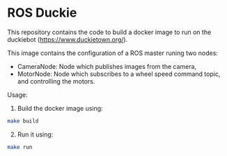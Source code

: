 # ROS Duckie

This repository contains the code to build a docker image to run on the duckiebot (https://www.duckietown.org/).

This image contains the configuration of a ROS master runing two nodes:
* CameraNode: Node which publishes images from the camera,
* MotorNode: Node which subscribes to a wheel speed command topic, and controlling the motors. 

Usage:

1. Build the docker image using:
```bash
make build
```

2. Run it using:
```bash
make run
```

